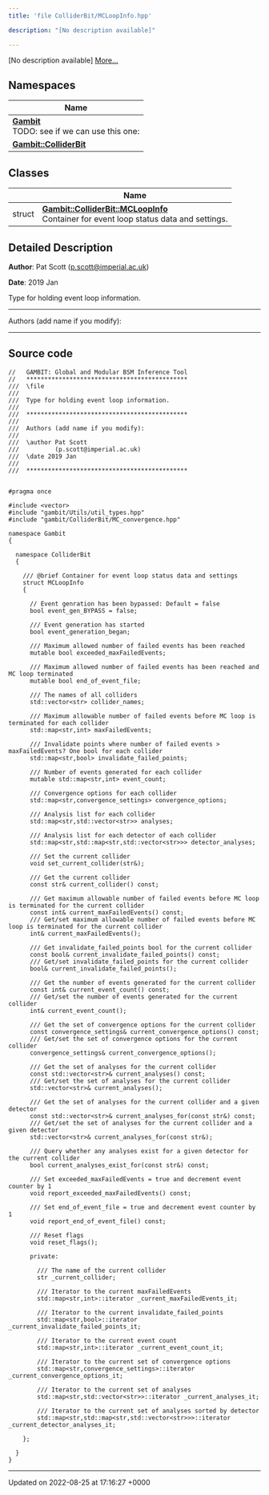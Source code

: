 ```yaml
---
title: 'file ColliderBit/MCLoopInfo.hpp'

description: "[No description available]"

---
```







[No description available] [More...](#detailed-description)

## Namespaces

| Name           |
| -------------- |
| **[Gambit](/documentation/code/namespaces/namespacegambit/)** <br>TODO: see if we can use this one:  |
| **[Gambit::ColliderBit](/documentation/code/namespaces/namespacegambit_1_1colliderbit/)**  |

## Classes

|                | Name           |
| -------------- | -------------- |
| struct | **[Gambit::ColliderBit::MCLoopInfo](/documentation/code/classes/structgambit_1_1colliderbit_1_1mcloopinfo/)** <br>Container for event loop status data and settings.  |

## Detailed Description


**Author**: Pat Scott ([p.scott@imperial.ac.uk](mailto:p.scott@imperial.ac.uk)) 

**Date**: 2019 Jan

Type for holding event loop information.



------------------

Authors (add name if you modify):



------------------




## Source code

```
//   GAMBIT: Global and Modular BSM Inference Tool
//   *********************************************
///  \file
///
///  Type for holding event loop information.
///
///  *********************************************
///
///  Authors (add name if you modify):
///
///  \author Pat Scott
///          (p.scott@imperial.ac.uk)
///  \date 2019 Jan
///
///  *********************************************


#pragma once

#include <vector>
#include "gambit/Utils/util_types.hpp"
#include "gambit/ColliderBit/MC_convergence.hpp"

namespace Gambit
{

  namespace ColliderBit
  {

    /// @brief Container for event loop status data and settings
    struct MCLoopInfo
    {
     
      // Event genration has been bypassed: Default = false
      bool event_gen_BYPASS = false;

      /// Event generation has started
      bool event_generation_began;

      /// Maximum allowed number of failed events has been reached
      mutable bool exceeded_maxFailedEvents;

      /// Maximum allowed number of failed events has been reached and MC loop terminated
      mutable bool end_of_event_file;

      /// The names of all colliders
      std::vector<str> collider_names;

      /// Maximum allowable number of failed events before MC loop is terminated for each collider
      std::map<str,int> maxFailedEvents;

      /// Invalidate points where number of failed events > maxFailedEvents? One bool for each collider
      std::map<str,bool> invalidate_failed_points;

      /// Number of events generated for each collider
      mutable std::map<str,int> event_count;

      /// Convergence options for each collider
      std::map<str,convergence_settings> convergence_options;

      /// Analysis list for each collider
      std::map<str,std::vector<str>> analyses;

      /// Analysis list for each detector of each collider
      std::map<str,std::map<str,std::vector<str>>> detector_analyses;

      /// Set the current collider
      void set_current_collider(str&);

      /// Get the current collider
      const str& current_collider() const;

      /// Get maximum allowable number of failed events before MC loop is terminated for the current collider
      const int& current_maxFailedEvents() const;
      /// Get/set maximum allowable number of failed events before MC loop is terminated for the current collider
      int& current_maxFailedEvents();

      /// Get invalidate_failed_points bool for the current collider
      const bool& current_invalidate_failed_points() const;
      /// Get/set invalidate_failed_points for the current collider
      bool& current_invalidate_failed_points();

      /// Get the number of events generated for the current collider
      const int& current_event_count() const;
      /// Get/set the number of events generated for the current collider
      int& current_event_count();

      /// Get the set of convergence options for the current collider
      const convergence_settings& current_convergence_options() const;
      /// Get/set the set of convergence options for the current collider
      convergence_settings& current_convergence_options();

      /// Get the set of analyses for the current collider
      const std::vector<str>& current_analyses() const;
      /// Get/set the set of analyses for the current collider
      std::vector<str>& current_analyses();

      /// Get the set of analyses for the current collider and a given detector
      const std::vector<str>& current_analyses_for(const str&) const;
      /// Get/set the set of analyses for the current collider and a given detector
      std::vector<str>& current_analyses_for(const str&);

      /// Query whether any analyses exist for a given detector for the current collider
      bool current_analyses_exist_for(const str&) const;

      /// Set exceeded_maxFailedEvents = true and decrement event counter by 1
      void report_exceeded_maxFailedEvents() const;

      /// Set end_of_event_file = true and decrement event counter by 1
      void report_end_of_event_file() const;

      /// Reset flags
      void reset_flags();

      private:

        /// The name of the current collider
        str _current_collider;

        /// Iterator to the current maxFailedEvents
        std::map<str,int>::iterator _current_maxFailedEvents_it;

        /// Iterator to the current invalidate_failed_points
        std::map<str,bool>::iterator _current_invalidate_failed_points_it;

        /// Iterator to the current event count
        std::map<str,int>::iterator _current_event_count_it;

        /// Iterator to the current set of convergence options
        std::map<str,convergence_settings>::iterator _current_convergence_options_it;

        /// Iterator to the current set of analyses
        std::map<str,std::vector<str>>::iterator _current_analyses_it;

        /// Iterator to the current set of analyses sorted by detector
        std::map<str,std::map<str,std::vector<str>>>::iterator _current_detector_analyses_it;

    };

  }
}
```


-------------------------------

Updated on 2022-08-25 at 17:16:27 +0000
